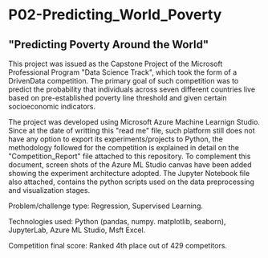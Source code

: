 # P02-Predicting_World_Poverty
## "Predicting Poverty Around the World"

This project was issued as the Capstone Project of the Microsoft Professional Program "Data Science Track", which took the form of a DrivenData competition. The primary goal of such competition was to predict the probability that individuals across seven different countries live based on pre-established poverty line threshold and given certain socioeconomic indicators.

The project was developed using Microsoft Azure Machine Learnign Studio. Since at the date of writting this "read me" file, such platform still does not have any option to export its experiments/projects to Python, the methodology followed for the competition is explained in detail on the "Competition_Report" file attached to this repository. To complement this document, screen shots of the Azure ML Studio canvas have been added showing the experiment architecture adopted. The Jupyter Notebook file also attached, contains the python scripts used on the data preprocessing and visualization stages.

Problem/challenge type: Regression, Supervised Learning.

Technologies used: Python (pandas, numpy. matplotlib, seaborn), JupyterLab, Azure ML Studio, Msft Excel.

Competition final score: Ranked 4th place out of 429 competitors.

